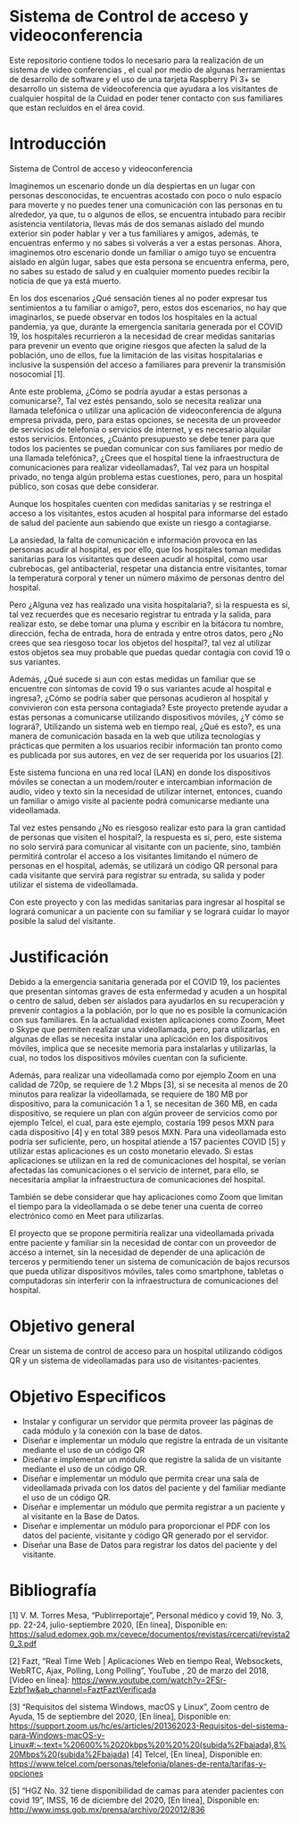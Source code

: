 # Sistema de Control de acceso y videoconferencia #
Este repositorio contiene todos lo necesario para la realización de un sistema de video conferencias , el cual por medio de algunas herramientas de desarrollo de software y el uso de una tarjeta Raspberry Pi 3+ se desarrollo un sistema de videocoferencia que ayudara a los visitantes de cualquier hospital de la Cuidad en poder tener contacto con sus familiares que estan recluidos en el área covid.
 # Introducción #
 Sistema de Control de acceso y videoconferencia 

Imaginemos un escenario donde un día despiertas en un lugar con personas desconocidas, te encuentras acostado con poco o nulo espacio para moverte y no puedes tener una comunicación con las personas en tu alrededor, ya que, tu o algunos de ellos, se encuentra intubado para recibir asistencia ventilatoria, llevas más de dos semanas aislado del mundo exterior sin poder hablar y ver a tus familiares y amigos, además, te encuentras enfermo y no sabes si volverás a ver a estas personas. Ahora, imaginemos otro escenario donde un familiar o amigo tuyo se encuentra aislado en algún lugar, sabes que esta persona se encuentra enferma, pero, no sabes su estado de salud y en cualquier momento puedes recibir la noticia de que ya está muerto.

En los dos escenarios ¿Qué sensación tienes al no poder expresar tus sentimientos a tu familiar o amigo?, pero, estos dos escenarios, no hay que imaginarlos, se puede observar en todos los hospitales en la actual pandemia, ya que, durante la emergencia sanitaria generada por el COVID 19, los hospitales recurrieron a la necesidad de crear medidas sanitarias para prevenir un evento que origine riesgos que afecten la salud de la población, uno de ellos, fue la limitación de las visitas hospitalarias e inclusive la suspensión del acceso a familiares para prevenir la transmisión nosocomial [1].

Ante este problema, ¿Cómo se podría ayudar a estas personas a comunicarse?, Tal vez estés pensando, solo se necesita realizar una llamada telefónica o utilizar una aplicación de videoconferencia de alguna empresa privada, pero, para estas opciones, se necesita de un proveedor de servicios de telefonía o servicios de internet, y es necesario alquilar estos servicios. Entonces, ¿Cuánto presupuesto se debe tener para que todos los pacientes se puedan comunicar con sus familiares por medio de una llamada telefónica?, ¿Crees que el hospital tiene la infraestructura de comunicaciones para realizar videollamadas?, Tal vez para un hospital privado, no tenga algún problema estas cuestiones, pero, para un hospital público, son cosas que debe considerar.

Aunque los hospitales cuenten con medidas sanitarias y se restringa el acceso a los visitantes, estos acuden al hospital para informarse del estado de salud del paciente aun sabiendo que existe un riesgo a contagiarse. 

La ansiedad, la falta de comunicación e información provoca en las personas acudir al hospital, es por ello, que los hospitales toman medidas sanitarias para los visitantes que deseen acudir al hospital, como usar cubrebocas, gel antibacterial, respetar una distancia entre visitantes, tomar la temperatura corporal y tener un número máximo de personas dentro del hospital.

Pero ¿Alguna vez has realizado una visita hospitalaria?, si la respuesta es sí, tal vez recuerdes que es necesario registrar tu entrada y la salida, para realizar esto, se debe tomar una pluma y escribir en la bitácora tu nombre, dirección, fecha de entrada, hora de entrada y entre otros datos, pero ¿No crees que sea riesgoso tocar los objetos del hospital?, tal vez al utilizar estos objetos sea muy probable que puedas quedar contagia con covid 19 o sus variantes.

Además, ¿Qué sucede si aun con estas medidas un familiar que se encuentre con síntomas de covid 19 o sus variantes acude al hospital e ingresa?, ¿Cómo se podría saber que personas acudieron al hospital y convivieron con esta persona contagiada?
Este proyecto pretende ayudar a estas personas a comunicarse utilizando dispositivos móviles, ¿Y cómo se logrará?, Utilizando un sistema web en tiempo real, ¿Qué es esto?, es una manera de comunicación basada en la web que utiliza tecnologías y prácticas que permiten a los usuarios recibir información tan pronto como es publicada por sus autores, en vez de ser requerida por los usuarios [2].

Este sistema funciona en una red local (LAN) en donde los dispositivos móviles se conectan a un modem/router e intercambian información de audio, video y texto sin la necesidad de utilizar internet, entonces, cuando un familiar o amigo visite al paciente podrá comunicarse mediante una videollamada.

Tal vez estes pensando ¿No es riesgoso realizar esto para la gran cantidad de personas que visiten el hospital?, la respuesta es sí, pero, este sistema no solo servirá para comunicar al visitante con un paciente, sino, también permitirá controlar el acceso a los visitantes limitando el número de personas en el hospital, además, se utilizará un código QR personal para cada visitante que servirá para registrar su entrada, su salida y poder utilizar el sistema de videollamada.

Con este proyecto y con las medidas sanitarias para ingresar al hospital se logrará comunicar a un paciente con su familiar y se logrará cuidar lo mayor posible la salud del visitante.

# Justificación # 

Debido a la emergencia sanitaria generada por el COVID 19, los pacientes que presentan síntomas graves de esta enfermedad y acuden a un hospital o centro de salud, deben ser aislados para ayudarlos en su recuperación y prevenir contagios a la población, por lo que no es posible la comunicación con sus familiares.
En la actualidad existen aplicaciones como Zoom, Meet o Skype que permiten realizar una videollamada, pero, para utilizarlas, en algunas de ellas se necesita instalar una aplicación en los dispositivos móviles, implica que se necesite memoria para instalarlas y utilizarlas, la cual, no todos los dispositivos móviles cuentan con la suficiente.

Además, para realizar una videollamada como por ejemplo Zoom en una calidad de 720p, se requiere de 1.2 Mbps [3], si se necesita al menos de 20 minutos para realizar la videollamada, se requiere de 180 MB por dispositivo, para la comunicación 1 a 1, se necesitan de 360 MB, en cada dispositivo, se requiere un plan con algún proveer de servicios como por ejemplo Telcel, el cual, para este ejemplo, costaría 199 pesos MXN para cada dispositivo [4] y en total 389 pesos MXN. Para una videollamada esto podría ser suficiente, pero, un hospital atiende a 157 pacientes COVID [5] y utilizar estas aplicaciones es un costo monetario elevado.
Si estas aplicaciones se utilizan en la red de comunicaciones del hospital, se verían afectadas las comunicaciones o el servicio de internet, para ello, se necesitaría ampliar la infraestructura de comunicaciones del hospital.

También se debe considerar que hay aplicaciones como Zoom que limitan el tiempo para la videollamada o se debe tener una cuenta de correo electrónico como en Meet para utilizarlas.

El proyecto que se propone permitiría realizar una videollamada privada entre paciente y familiar sin la necesidad de contar con un proveedor de acceso a internet, sin la necesidad de depender de una aplicación de terceros y permitiendo tener un sistema de comunicación de bajos recursos que pueda utilizar dispositivos móviles, tales como smartphone, tabletas o computadoras sin interferir con la infraestructura de comunicaciones del hospital.

# Objetivo general #
Crear un sistema de control de acceso para un hospital utilizando códigos QR y un sistema de videollamadas para uso de visitantes-pacientes.

# Objetivo Especificos #

-	Instalar y configurar un servidor que permita proveer las páginas de cada módulo y la conexión con la base de datos.
-	Diseñar e implementar un módulo que registre la entrada de un visitante mediante el uso de un código QR
-	Diseñar e implementar un módulo que registre la salida de un visitante mediante el uso de un código QR.
-	Diseñar e implementar un módulo que permita crear una sala de videollamada privada con los datos del paciente y del familiar mediante el uso de un código QR.
-	Diseñar e implementar un módulo que permita registrar a un paciente y al visitante en la Base de Datos.
-	Diseñar e implementar un módulo para proporcionar el PDF con los datos del paciente, visitante y código QR generado por el servidor.
-	Diseñar una Base de Datos para registrar los datos del paciente y del visitante.




# Bibliografía #
[1] V. M. Torres Mesa, “Publirreportaje”, Personal médico y covid 19, No. 3, pp. 22-24, julio-septiembre 2020, [En línea], Disponible en: https://salud.edomex.gob.mx/cevece/documentos/revistas/rcercati/revista20_3.pdf 

[2] Fazt, “Real Time Web | Aplicaciones Web en tiempo Real, Websockets, WebRTC, Ajax, Polling, Long Polling”, YouTube , 20 de marzo del 2018, [Video en línea]: https://www.youtube.com/watch?v=2FSr-Ezbf1w&ab_channel=FaztFaztVerificada 

[3] “Requisitos del sistema Windows, macOS y Linux”, Zoom centro de Ayuda, 15 de septiembre del 2020, [En línea], Disponible en: https://support.zoom.us/hc/es/articles/201362023-Requisitos-del-sistema-para-Windows-macOS-y-Linux#:~:text=%20600%%2020kbps%20%20%20(subida%2Fbajada),8%20Mbps%20(subida%2Fbajada) 
[4] Telcel, [En línea], Disponible en: https://www.telcel.com/personas/telefonia/planes-de-renta/tarifas-y-opciones 

[5] “HGZ No. 32 tiene disponibilidad de camas para atender pacientes con covid 19”, IMSS, 16 de diciembre del 2020, [En línea], Disponible en: http://www.imss.gob.mx/prensa/archivo/202012/836 

